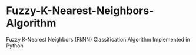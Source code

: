 # Fuzzy-K-Nearest-Neighbors-Algorithm
Fuzzy K-Nearest Neighbors (FkNN) Classification Algorithm Implemented in Python
